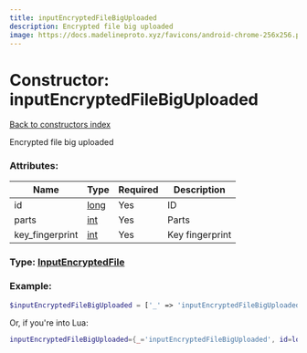 ```yaml
---
title: inputEncryptedFileBigUploaded
description: Encrypted file big uploaded
image: https://docs.madelineproto.xyz/favicons/android-chrome-256x256.png
---
```

# Constructor: inputEncryptedFileBigUploaded  
[Back to constructors index](index.md)



Encrypted file big uploaded

### Attributes:

| Name     |    Type       | Required | Description |
|----------|---------------|----------|-------------|
|id|[long](../types/long.md) | Yes|ID|
|parts|[int](../types/int.md) | Yes|Parts|
|key\_fingerprint|[int](../types/int.md) | Yes|Key fingerprint|



### Type: [InputEncryptedFile](../types/InputEncryptedFile.md)


### Example:

```php
$inputEncryptedFileBigUploaded = ['_' => 'inputEncryptedFileBigUploaded', 'id' => long, 'parts' => int, 'key_fingerprint' => int];
```  


Or, if you're into Lua:

```lua
inputEncryptedFileBigUploaded={_='inputEncryptedFileBigUploaded', id=long, parts=int, key_fingerprint=int}

```


